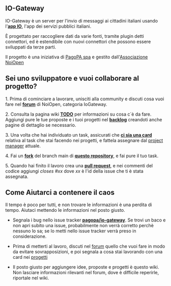 IO-Gateway
-------

IO-Gateway è un server per l'invio di messaggi ai cittadini italiani
usando l'[**app IO**](https://io.italia.it/), l'app dei servizi pubblici italiani.

È progettato per raccogliere dati da varie fonti, tramite plugin detti
connettori, ed è estendibile con nuovi connettori che possono essere
sviluppati da terze parti.

Il progetto è una iniziativa di [PagoPA spa](https://www.pagopa.gov.it/) e
gestito dall'[Associazione NoiOpen](https://noiopen.it)

Sei uno sviluppatore e vuoi collaborare al progetto?
----------------------------------------------------

1\. Prima di cominciare a lavorare, unisciti alla community e discuti
cosa vuoi fare nel [**forum**](https://noiopen.discourse.group/) di NoiOpen, categoria IoGateway.

2\. Consulta la pagina wiki [**TODO**](https://wiki.noiopen.it/wiki/IoGatewayTODO) per informazioni su cosa c\`è da
fare. Aggiungi pure le tue proposte e i tuoi progetti nel
[**backlog**](https://wiki.noiopen.it/wiki/IoGatewayBacklog) creandoti anche pagine di dettaglio se necessario.

3\. Una volta che hai individuato un task, assicurati che [**ci sia una
card**]() relativa al task che stai facendo nei progetti, e fattela
assegnare dal [project manager](https://www.linkedin.com/in/msciab/) attuale.

4\. Fai un [**fork**](https://docs.github.com/en/free-pro-team@latest/github/getting-started-with-github/fork-a-repo) del branch main di [**questo repository**](https://github.com/pagopa/io-gateway), e fai pure il tuo
task. 

5\. Quando hai finito il lavoro crea una [**pull request**](https://docs.github.com/en/free-pro-team@latest/github/collaborating-with-issues-and-pull-requests/about-pull-requests), e nei
commenti del codice aggiungi *closes \#xx* dove *xx* è l'id della issue
che ti è stata assegnata.

Come Aiutarci a contenere il caos
---------------------------------

Il tempo è poco per tutti, e non trovare le informazioni è una perdita
di tempo. Aiutaci mettendo le informazioni nel posto giusto.

-   Segnala i bug nello issue tracker [**pagopa/io-gateway**](https://github.com/pagopa/io-gateway). Se trovi un baco e non apri subito una issue, probabilmente non verrà corretto perchè nessuno lo sa; se lo metti nello issue tracker verrà preso in considerazione.

<!-- -->

-   Prima di metterti al lavoro, discuti nel [forum](https://noiopen.discourse.group/c/progetti/iogateway/18) quello
    che vuoi fare in modo da evitare sovrapposizioni, e poi segnala a
    cosa stai lavorando con una card nei [progetti](https://github.com/pagopa/io-gateway/projects)

<!-- -->

-   Il posto giusto per aggiungere idee, proposte e progetti è questo
    wiki. Non lasciare informazioni rilevanti nel forum, dove è
    difficile reperirle, riportale nel wiki.
